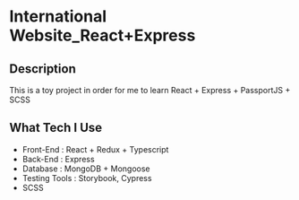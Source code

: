 # International Website_React+Express

## Description
This is a toy project in order for me to learn React + Express + PassportJS + SCSS

## What Tech I Use
- Front-End     : React + Redux + Typescript
- Back-End      : Express
- Database      : MongoDB + Mongoose
- Testing Tools : Storybook, Cypress
- SCSS
